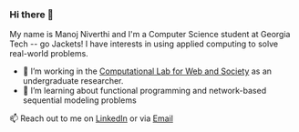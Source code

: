 ### Hi there 👋

My name is Manoj Niverthi and I'm a Computer Science student at Georgia Tech -- go Jackets! I have interests in using applied computing to solve real-world problems.

- 🔭 I’m working in the [Computational Lab for Web and Society](http://claws.cc.gatech.edu/) as an undergraduate researcher.
- 🌱 I’m learning about functional programming and network-based sequential modeling problems

📫 Reach out to me on [LinkedIn](https://www.linkedin.com/in/manojniverthi) or via [Email](manojniverthi@gatech.edu)
<!--
**mniverthi/mniverthi** is a ✨ _special_ ✨ repository because its `README.md` (this file) appears on your GitHub profile.

Here are some ideas to get you started:

- 👯 I’m looking to collaborate on ...
- 🤔 I’m looking for help with ...
- 💬 Ask me about ...
- 😄 Pronouns: ...
- ⚡ Fun fact: ...
-->
